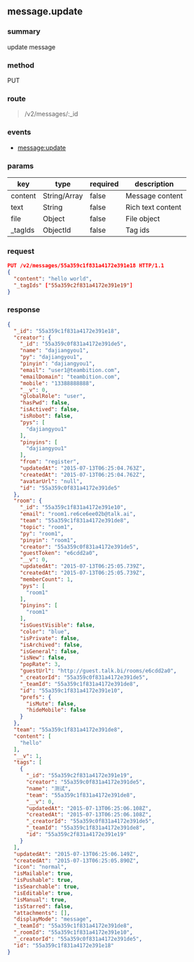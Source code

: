 ## message.update

### summary
update message

### method
PUT

### route
> /v2/messages/:_id

### events
* [message:update](../event/message.update.html)

### params
| key            | type               | required | description                                                               |
| -------------- | ------------------ | -------- | ------------------------------------------------------------------------- |
| content        | String/Array       | false    | Message content                                                           |
| text           | String             | false    | Rich text content                                                         |
| file           | Object             | false    | File object                                                               |
| _tagIds        | ObjectId           | false    | Tag ids                                                                   |

### request
```json
PUT /v2/messages/55a359c1f831a4172e391e18 HTTP/1.1
{
  "content": "hello world",
  "_tagIds" ["55a359c2f831a4172e391e19"]
}
```

### response
```json
{
  "_id": "55a359c1f831a4172e391e18",
  "creator": {
    "_id": "55a359c0f831a4172e391de5",
    "name": "dajiangyou1",
    "py": "dajiangyou1",
    "pinyin": "dajiangyou1",
    "email": "user1@teambition.com",
    "emailDomain": "teambition.com",
    "mobile": "13388888888",
    "__v": 0,
    "globalRole": "user",
    "hasPwd": false,
    "isActived": false,
    "isRobot": false,
    "pys": [
      "dajiangyou1"
    ],
    "pinyins": [
      "dajiangyou1"
    ],
    "from": "register",
    "updatedAt": "2015-07-13T06:25:04.763Z",
    "createdAt": "2015-07-13T06:25:04.762Z",
    "avatarUrl": "null",
    "id": "55a359c0f831a4172e391de5"
  },
  "room": {
    "_id": "55a359c1f831a4172e391e10",
    "email": "room1.re6ce6ee02b@talk.ai",
    "team": "55a359c1f831a4172e391de8",
    "topic": "room1",
    "py": "room1",
    "pinyin": "room1",
    "creator": "55a359c0f831a4172e391de5",
    "guestToken": "e6cdd2a0",
    "__v": 0,
    "updatedAt": "2015-07-13T06:25:05.739Z",
    "createdAt": "2015-07-13T06:25:05.739Z",
    "memberCount": 1,
    "pys": [
      "room1"
    ],
    "pinyins": [
      "room1"
    ],
    "isGuestVisible": false,
    "color": "blue",
    "isPrivate": false,
    "isArchived": false,
    "isGeneral": false,
    "isNew": false,
    "popRate": 3,
    "guestUrl": "http://guest.talk.bi/rooms/e6cdd2a0",
    "_creatorId": "55a359c0f831a4172e391de5",
    "_teamId": "55a359c1f831a4172e391de8",
    "id": "55a359c1f831a4172e391e10",
    "prefs": {
      "isMute": false,
      "hideMobile": false
    }
  },
  "team": "55a359c1f831a4172e391de8",
  "content": [
    "hello"
  ],
  "__v": 1,
  "tags": [
    {
      "_id": "55a359c2f831a4172e391e19",
      "creator": "55a359c0f831a4172e391de5",
      "name": "测试",
      "team": "55a359c1f831a4172e391de8",
      "__v": 0,
      "updatedAt": "2015-07-13T06:25:06.108Z",
      "createdAt": "2015-07-13T06:25:06.108Z",
      "_creatorId": "55a359c0f831a4172e391de5",
      "_teamId": "55a359c1f831a4172e391de8",
      "id": "55a359c2f831a4172e391e19"
    }
  ],
  "updatedAt": "2015-07-13T06:25:06.149Z",
  "createdAt": "2015-07-13T06:25:05.890Z",
  "icon": "normal",
  "isMailable": true,
  "isPushable": true,
  "isSearchable": true,
  "isEditable": true,
  "isManual": true,
  "isStarred": false,
  "attachments": [],
  "displayMode": "message",
  "_teamId": "55a359c1f831a4172e391de8",
  "_roomId": "55a359c1f831a4172e391e10",
  "_creatorId": "55a359c0f831a4172e391de5",
  "id": "55a359c1f831a4172e391e18"
}
```
